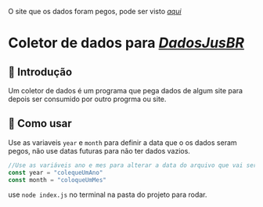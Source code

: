 O site que os dados foram pegos, pode ser visto [*aqui*](https://sistemas.mpal.mp.br/transparencia/contracheque?tipo=membrosativos&id=65)

# Coletor de dados para [*DadosJusBR*](https://github.com/dadosjusbr/coletores)

## :triangular_flag_on_post: Introdução

Um coletor de dados é um programa que pega dados de algum site para depois ser consumido por outro progrma ou site.

## 🧐 Como usar

Use as variaveis `year` e `month` para definir a data que o os dados seram pegos, não use datas futuras para não ter dados vazios.

```javascript
//Use as variáveis ano e mes para alterar a data do arquivo que vai ser baixado
const year = "colequeUmAno"
const month = "coloqueUmMes"
```
use `node index.js` no terminal na pasta do projeto para rodar.

 

